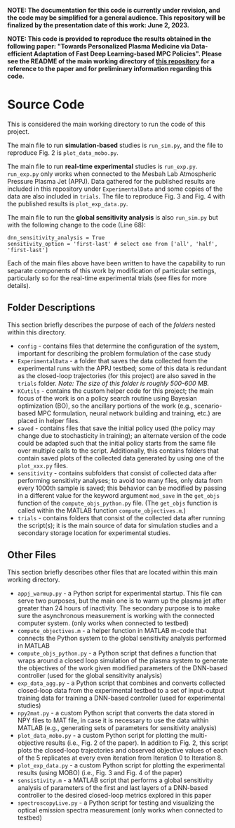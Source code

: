 **NOTE: The documentation for this code is currently under revision, and the code may be simplified for a general audience. This repository will be finalized by the presentation date of this work: June 2, 2023.**

**NOTE: This code is provided to reproduce the results obtained in the following paper: "Towards Personalized Plasma Medicine via Data-efficient Adaptation of Fast Deep Learning-based MPC Policies". Please see the README of the main working directory of [this repository](https://github.com/kchan45/BO4Policy_Search_Plasma) for a reference to the paper and for preliminary information regarding this code.**

# Source Code
This is considered the main working directory to run the code of this project.

The main file to run **simulation-based** studies is `run_sim.py`, and the file to reproduce Fig. 2 is `plot_data_mobo.py`.

The main file to run **real-time experimental** studies is `run_exp.py`.
`run_exp.py` only works when connected to the Mesbah Lab Atmospheric Pressure Plasma Jet (APPJ). Data gathered for the published results are included in this repository under `ExperimentalData` and some copies of the data are also included in `trials`. The file to reproduce Fig. 3 and Fig. 4 with the published results is `plot_exp_data.py`.

The main file to run the **global sensitivity analysis** is also `run_sim.py` but with the following change to the code (Line 68):
```
dnn_sensitivity_analysis = True
sensitivity_option = 'first-last' # select one from ['all', 'half', 'first-last']
```

Each of the main files above have been written to have the capability to run separate components of this work by modification of particular settings, particularly so for the real-time experimental trials (see files for more details).

## Folder Descriptions
This section briefly describes the purpose of each of the *folders* nested within this directory.
* `config` - contains files that determine the configuration of the system, important for describing the problem formulation of the case study
* `ExperimentalData` - a folder that saves the data collected from the experimental runs with the APPJ testbed; some of this data is redundant as the closed-loop trajectories (for this project) are also saved in the `trials` folder. *Note: The size of this folder is roughly 500-600 MB.*
* `KCutils` - contains the custom helper code for this project; the main focus of the work is on a policy search routine using Bayesian optimization (BO), so the ancillary portions of the work (e.g., scenario-based MPC formulation, neural network building and training, etc.) are placed in helper files.
* `saved` - contains files that save the initial policy used (the policy may change due to stochasticity in training); an alternate version of the code could be adapted such that the initial policy starts from the same file over multiple calls to the script. Additionally, this contains folders that contain saved plots of the collected data generated by using one of the `plot_xxx.py` files.
* `sensitivity` - contains subfolders that consist of collected data after performing sensitivity analyses; to avoid too many files, only data from every 1000th sample is saved; this behavior can be modified by passing in a different value for the keyword argument `mod_save` in the `get_objs` function of the `compute_objs_python.py` file. (The `get_objs` function is called within the MATLAB function `compute_objectives.m`.)
* `trials` - contains folders that consist of the collected data after running the script(s); it is the main source of data for simulation studies and a secondary storage location for experimental studies.


## Other Files
This section briefly describes other files that are located within this main working directory.
* `appj_warmup.py` - a Python script for experimental startup. This file can serve two purposes, but the main one is to warm up the plasma jet after greater than 24 hours of inactivity. The secondary purpose is to make sure the asynchronous measurement is working with the connected computer system. (only works when connected to testbed)
* `compute_objectives.m` - a helper function in MATLAB m-code that connects the Python system to the global sensitivity analysis performed in MATLAB
* `compute_objs_python.py` - a Python script that defines a function that wraps around a closed loop simulation of the plasma system to generate the objectives of the work given modified parameters of the DNN-based controller (used for the global sensitivity analysis)
* `exp_data_agg.py` - a Python script that combines and converts collected closed-loop data from the experimental testbed to a set of input-output training data for training a DNN-based controller (used for experimental studies)
* `npy2mat.py` - a custom Python script that converts the data stored in NPY files to MAT file, in case it is necessary to use the data within MATLAB (e.g., generating sets of parameters for sensitivity analysis)
* `plot_data_mobo.py` - a custom Python script for plotting the multi-objective results (i.e., Fig. 2 of the paper). In addition to Fig. 2, this script plots the closed-loop trajectories and observed objective values of each of the 5 replicates at every even iteration from Iteration 0 to Iteration 8.
* `plot_exp_data.py` - a custom Python script for plotting the experimental results (using MOBO) (i.e., Fig. 3 and Fig. 4 of the paper)
* `sensistivity.m` - a MATLAB script that performs a global sensitivity analysis of parameters of the first and last layers of a DNN-based controller to the desired closed-loop metrics explored in this paper
* `spectroscopyLive.py` - a Python script for testing and visualizing the optical emission spectra measurement (only works when connected to testbed)
